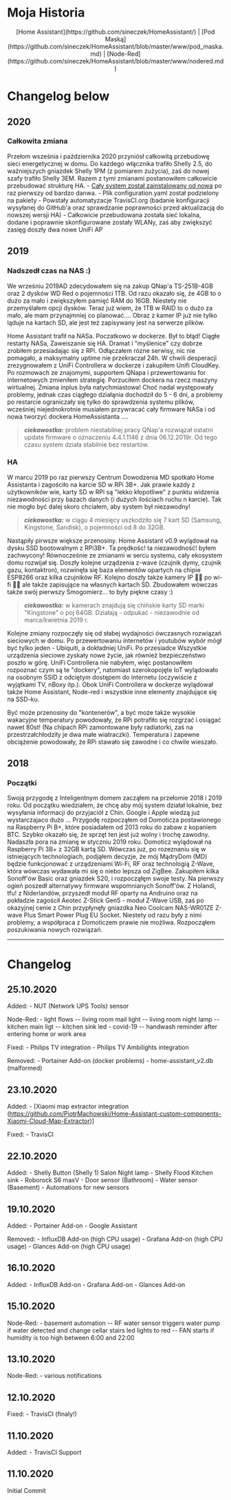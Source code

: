 # Moja Historia

<p align="center">
[Home Assistant](https://github.com/sineczek/HomeAssistant/) | [Pod Maską](https://github.com/sineczek/HomeAssistant/blob/master/www/pod_maska.md) | [Node-Red](https://github.com/sineczek/HomeAssistant/blob/master/www/nodered.md)
</p>

# Changelog below

## 2020 
### Całkowita zmiana

Przełom wsześnia i października 2020 przyniósł całkowitą przebudowę sieci energetycznej w domu. Do każdego włącznika trafiło Shelly 2.5, do ważniejszych gniazdek Shelly 1PM (z pomiarem zużycia), zaś do nowej szafy trafiło Shelly 3EM. Razem z tymi zmianami postanowiłem całkowicie przebudować strukturę HA. 
    - [Cały system został zainstalowany od nowa](https://github.com/sineczek/HomeAssistant/blob/master/www/instalacja.md) po raz pierwszy od bardzo danwa.
    - Plik configuration.yaml został podzielony na pakiety
    - Powstały automatyzacje TravisCI.org (badanie konfiguracji wysyłanej do GitHub'a oraz sprawdzanie poprawności przed aktualizacją do nowszej wersji HA)
    - Całkowicie przebudowana została sieć lokalna, dodane i poprawnie skonfigurowane zostały WLANy, zaś aby zwiększyć zasięg doszły dwa nowe UniFi AP 


## 2019 
### Nadszedł czas na NAS :) 

We wrześniu 2019AD zdecydowałem się na zakup QNap'a TS-251B-4GB oraz 2 dysków WD Red o pojemności 1TB. Od razu okazało się, że 4GB to o dużo za mało i zwiększyłem pamięć RAM do 16GB. Niestety nie przemyślałem opcji dysków. Teraz już wiem, że 1TB w RAID to o dużo za mało, ale mam przynajmniej co planować.... Obraz z kamer IP już nie tylko ląduje na kartach SD, ale jest też zapisywany jest na serwerze plików. 

Home Assistant trafił na NASa. Poczatkowo w dockerze. Był to błąd! Ciągłe restarty NASa, Zaweiszanie się HA. Dramat i "myślenice" czy dobrze zrobiłem przesiadając się z RPi. Odłączałem rózne serwisy, nic nie pomagało, a maksymalny uptime nie przekraczał 24h. W chwili desperacji zrezygnowałem z UniFi Controllera w dockerze i zakupiłem Unifi CloudKey.
Po rozmowach ze znajomymi, supportem QNapa i przewertowaniu for internetowych zmieniłem strategię. Porzuciłem dockera na rzecz maszyny wirtualnej. Zmiana inplus była natychmiastowa! Choć nadal występowały problemy, jednak czas ciągłego działąnia dochodził do 5 - 6 dni, a problemy po restarcie ograniczały się tylko do sprawdzenia systemu plików, wcześniej niejednokrotnie musiałem przywracać cały firmware NASa i od nowa tworzyć dockera HomeAssistanta ....

>___ciekawostka:___
>problem niestabilnej pracy QNap'a rozwiązał ostatni update firmware o oznaczeniu 4.4.1.1146 z dnia 06.12.2019r. Od tego czasu system działa stabilnie bez restartów.

### HA

W marcu 2019 po raz pierwszy Centrum Dowodzenia MD spotkało Home Assistanta i zagościło na karcie SD w RPi 3B+. Jak prawie każdy z użytkowników wie, karty SD w RPi są "lekko kłopotliwe" z punktu widzenia niezawodności przy bazach danych (i dużych ilościach ruchu n karcie). Tak nie mogło być dalej skoro chciałem, aby system był niezawodny! 

> ___ciekawostka:___
>w ciągu 4 miesięcy uszkodziło się 7 kart SD (Samsung, Kingstone, Sandisk), o pojemności od 8 do 32GB. 

Nastąpiły pirwsze większe przenosiny. Home Assistant v0.9 wylądował na dysku SSD bootowalnym z RPi3B+. Ta prędkośc! ta niezawodność! byłem zachwycony!
Równocześnie ze zmianami w sercu systemu, cały ekosystem domu rozwijał się. Doszły kolejne urządzenia z-wave (czujnik dymy, czujnik gazu, kontaktron), rozwinęła się baza elementów opartych na chipie ESP8266 oraz kilka czujników RF. Kolejno doszły także kamery IP :man_facepalming: po wi-fi :man_facepalming: ale także zapisujące na własnych kartach SD.
Zbudowałem wówczas także swój pierwszy Smogomierz... to były piękne czasy :)

>___ciekawostka:___
>w kamerach znajdują się chińskie karty SD marki "Kingstone" o poj 64GB. Działają - odpukać - niezawodnie od marca/kwietnia 2019 r.

Kolejne zmiany rozpoczęły się od słabej wydajności ówczasnych rozwiązań sieciowych w domu. Po przewertowaniu internetów i youtubów wybór mógł być tylko jeden - Ubiquiti, a dokładniej UniFi. Po przesiadce Wszystkie urządzenia sieciowe zyskały nowe życie, jak również bezpieczeństwo poszło w górę. UniFi Controllera nie nabyłem, więc postanowiłem rozpoznać czym są te "dockery", natomiast szerokopojęte IoT wylądowało na osobnym SSID z odciętym dostępem do internetu (oczywiście z wyjątkami TV, nBoxy itp.). Obok UniFi Controllera w dockerze wylądował także Home Assistant, Node-red i wszystkie inne elementy znajdujące się na SSD-ku. 

Być może przenosiny do "kontenerów", a być może także wysokie wakacyjne temperatury powodowały, że RPi potrafiło się rozgrzać i osiągać nawet 80st! (Na chipach RPi zamontowane były radiatorki, zaś na przestrzałchłodziły je dwa małe wiatraczki). Temperatura i zapewne obciążenie powodowały, że RPi stawało się zawodne i co chwile wieszało.

## 2018
### Początki

Swoją przygodę z Inteligentnym domem zacząłem na przełomie 2018 i 2019 roku. Od początku wiedziałem, że chcę aby mój system działał lokalnie, bez wysyłania informacji do przyjaciół z Chin. Google i Apple wiedzą już wystarczajaco dużo ...
Przygodę rozpocząłem od Domoticza postawionego na Raspberry Pi B+, które posiadałem od 2013 roku do zabaw z kopaniem BTC. Szybko okazało się, że sprzęt ten jest już wolny i trochę zawodny. Nadaszła pora na zmianę w styczniu 2019 roku. Domoticz wylądował na Raspberry Pi 3B+ z 32GB kartą SD. 
Wówczas już, po rozeznaniu się w istniejących technologiach, podjąłem decyzje, że mój MądryDom (MD) będzie funkcjonować z urządzeniami Wi-Fi, RF oraz technologią Z-Wave, która wówczas wydawała mi się o niebo lepsza od ZigBee.
Zakupiłem kilka Sonoff'ów Basic oraz gniazdek S20, i rozpocząłęm swoje testy. Na pierwszy ogień poszedł alternatywy firmware wspomnianych Sonoff'ów. Z Holandi, tfu! z Niderlandów, przyszedł moduł RF oparty na Andruino oraz na pokładzie zagościł Aeotec Z-Stick Gen5 - moduł Z-Wave USB, zaś po okazyjnej cenie z Chin przypłynęły gniazdka Neo Coolcam NAS-WR01ZE Z-wave Plus Smart Power Plug EU Socket. Niestety od razu były z nimi problemy, a współpraca z Domoticzem prawie nie możliwa. Rozpocząłem poszukiwania nowych rozwiązań.


---------------------------------------
# Changelog

## 25.10.2020
Added:
    - NUT (Network UPS Tools) sensor

Node-Red:
    - light flows
        -- living room mail light
        -- living room night lamp
        -- kitchen main ligt
        -- kitchen sink led
    - covid-19
        -- handwash reminder after entering home or work area

Fixed:
    - Philips TV integration
    - Philips TV Ambilights integration

Removed:
    - Portainer Add-on (docker problems)
    - home-assistant_v2.db (malformed)
## 23.10.2020
Added: 
    - [Xiaomi map extractor integration (https://github.com/PiotrMachowski/Home-Assistant-custom-components-Xiaomi-Cloud-Map-Extractor)]

Fixed: 
    - TravisCI

## 22.10.2020
Added:
    - Shelly Button (Shelly 1) Salon Night lamp
    - Shelly Flood Kitchen sink
    - Roborock S6 maxV
    - Door sensor (Bathroom)
    - Water sensor (Basement)
    - Automations for new sensors

## 19.10.2020
Added:
    - Portainer Add-on
    - Google Assistant

Removed:
    - InfluxDB Add-on (high CPU usage)
    - Grafana Add-on (high CPU usage)
    - Glances Add-on (high CPU usage)

## 16.10.2020
Added:
    - InfluxDB Add-on
    - Grafana Add-on
    - Glances Add-on

## 15.10.2020
Node-Red:
    - basement automation
        -- RF water sensor triggers water pump if water detected and change cellar stairs led lights to red
        -- FAN starts if humidity is too high between 6:00 and 22:00
        
## 13.10.2020
Node-Red:
    - various notifications

## 12.10.2020
Fixed:
    - TravisCI (finaly!)

## 11.10.2020 
Added:
    - TravisCI Support

## 11.10.2020
Initial Commit
